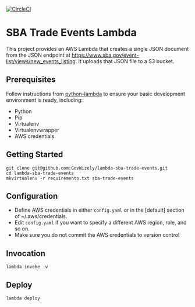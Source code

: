 [![CircleCI](https://circleci.com/gh/GovWizely/lambda-sba-trade-events/tree/master.svg?style=svg)](https://circleci.com/gh/GovWizely/lambda-sba-trade-events/tree/master)
# SBA Trade Events Lambda

This project provides an AWS Lambda that creates a single JSON document from the JSON endpoint 
at https://www.sba.gov/event-list/views/new_events_listing.
It uploads that JSON file to a S3 bucket.

## Prerequisites

Follow instructions from [python-lambda](https://github.com/nficano/python-lambda) to ensure your basic development environment is ready,
including:

* Python
* Pip
* Virtualenv
* Virtualenvwrapper
* AWS credentials

## Getting Started

	git clone git@github.com:GovWizely/lambda-sba-trade-events.git
	cd lambda-sba-trade-events
	mkvirtualenv -r requirements.txt sba-trade-events

## Configuration

* Define AWS credentials in either `config.yaml` or in the [default] section of ~/.aws/credentials.
* Edit `config.yaml` if you want to specify a different AWS region, role, and so on.
* Make sure you do not commit the AWS credentials to version control

## Invocation

	lambda invoke -v
 
## Deploy

	lambda deploy
